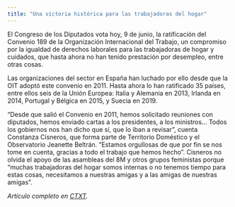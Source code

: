 ```yaml
---
title: "Una victoria histórica para las trabajadoras del hogar"
---
```

El Congreso de los Diputados vota hoy, 9 de junio, la ratificación del Convenio 189 de la Organización Internacional del Trabajo, un compromiso por la igualdad de derechos laborales para las trabajadoras de hogar y cuidados, que hasta ahora no han tenido prestación por desempleo, entre otras cosas.

Las organizaciones del sector en España han luchado por ello desde que la OIT adoptó este convenio en 2011. Hasta ahora lo han ratificado 35 países, entre ellos seis de la Unión Europea: Italia y Alemania en 2013, Irlanda en 2014, Portugal y Bélgica en 2015, y Suecia en 2019.

“Desde que salió el Convenio en 2011, hemos solicitado reuniones con diputados, hemos enviado cartas a los presidentes, a los ministros… Todos los gobiernos nos han dicho que sí, que lo iban a revisar”, cuenta Constanza Cisneros, que forma parte de Territorio Doméstico y el Observatorio Jeanette Beltrán. “Estamos orgullosas de que por fin se nos tome en cuenta, gracias a todo el trabajo que hemos hecho”. Cisneros no olvida el apoyo de las asambleas del 8M y otros grupos feministas porque “muchas trabajadoras del hogar somos internas o no tenemos tiempo para estas cosas, necesitamos a nuestras amigas y a las amigas de nuestras amigas”.

*Artículo completo en [CTXT](https://ctxt.es/es/20220601/Politica/39938/trabajadoras-domesticas-convenido-OIT-igualdad-derechos-Elena-de-Sus.htm).*
